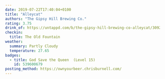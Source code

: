 ```yaml
---
date: 2019-07-22T17:40:04+0100
title: "Alleycat"
authors: "The Gipsy Hill Brewing Co."
rating: 3.75
drink_of: https://untappd.com/b/the-gipsy-hill-brewing-co-alleycat/3092102
checkin:
  title: The Old Fountain
weather:
  summary: Partly Cloudy
  temperature: 27.65
badges:
  - title: God Save the Queen  (Level 15)
    id: 539600679
posting_method: https://ownyourbeer.chrisburnell.com/
---
```

